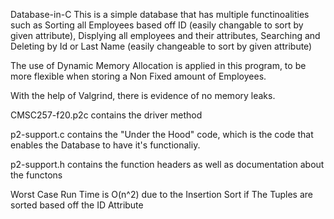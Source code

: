 Database-in-C
This is a simple database that has multiple functinoalities such as Sorting all Employees based off ID (easily changable to sort by given attribute), Displying all employees and their attributes, Searching and Deleting by Id or Last Name (easily changeable to sort by given attribute)

The use of Dynamic Memory Allocation is applied in this program, to be more flexible when storing a Non Fixed amount of Employees.

With the help of Valgrind, there is evidence of no memory leaks.

CMSC257-f20.p2c contains the driver method 

p2-support.c contains the "Under the Hood" code, which is the code that enables the Database to have it's functionaliy. 

p2-support.h contains the function headers as well as documentation about the functons

Worst Case Run Time is O(n^2) due to the Insertion Sort if The Tuples are sorted based off the ID Attribute

